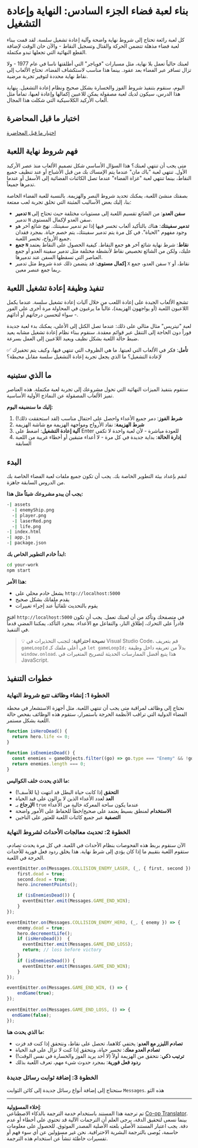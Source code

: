 <!--
CO_OP_TRANSLATOR_METADATA:
{
  "original_hash": "46bcdd9a0174031655a49bb062aa279c",
  "translation_date": "2025-10-22T14:26:47+00:00",
  "source_file": "6-space-game/6-end-condition/README.md",
  "language_code": "ar"
}
-->
# بناء لعبة فضاء الجزء السادس: النهاية وإعادة التشغيل

كل لعبة رائعة تحتاج إلى شروط نهاية واضحة وآلية إعادة تشغيل سلسة. لقد قمت ببناء لعبة فضاء مذهلة تتضمن الحركة والقتال وتسجيل النقاط - والآن حان الوقت لإضافة القطع النهائية التي تجعلها تبدو مكتملة.

لعبتك حالياً تعمل بلا نهاية، مثل مسبارات "فوياجر" التي أطلقتها ناسا في عام 1977 - ولا تزال تسافر عبر الفضاء بعد عقود. بينما هذا مناسب لاستكشاف الفضاء، تحتاج الألعاب إلى نقاط نهاية محددة لتوفير تجربة مرضية.

اليوم، سنقوم بتنفيذ شروط الفوز والخسارة بشكل صحيح ونظام إعادة التشغيل. بنهاية هذا الدرس، سيكون لديك لعبة مصقولة يمكن للاعبين إكمالها وإعادة لعبها، تماماً مثل ألعاب الأركيد الكلاسيكية التي شكلت هذا المجال.

## اختبار ما قبل المحاضرة

[اختبار ما قبل المحاضرة](https://ff-quizzes.netlify.app/web/quiz/39)

## فهم شروط نهاية اللعبة

متى يجب أن تنتهي لعبتك؟ هذا السؤال الأساسي شكل تصميم الألعاب منذ عصر الأركيد الأول. تنتهي لعبة "باك مان" عندما يتم الإمساك بك من قبل الأشباح أو عند تنظيف جميع النقاط، بينما تنتهي لعبة "غزاة الفضاء" عندما تصل الكائنات الفضائية إلى الأسفل أو عندما تدمرها جميعاً.

بصفتك منشئ اللعبة، يمكنك تحديد شروط النصر والهزيمة. بالنسبة للعبة الفضاء الخاصة بنا، إليك بعض الأساليب المثبتة التي تخلق تجربة لعب ممتعة:

- **تدمير `N` سفن العدو**: من الشائع تقسيم اللعبة إلى مستويات مختلفة حيث تحتاج إلى تدمير `N` سفن العدو لإكمال المستوى.
- **تدمير سفينتك**: هناك بالتأكيد ألعاب تخسر فيها إذا تم تدمير سفينتك. نهج شائع آخر هو وجود مفهوم "الحياة". في كل مرة يتم تدمير سفينتك، يتم خصم حياة. بمجرد فقدان جميع الأرواح، تخسر اللعبة.
- **جمع `N` نقاط**: شرط نهاية شائع آخر هو جمع النقاط. كيفية الحصول على النقاط يعتمد عليك، ولكن من الشائع تخصيص نقاط لأنشطة مختلفة مثل تدمير سفينة العدو أو جمع العناصر التي تسقطها السفن عند تدميرها.
- **إكمال مستوى**: قد يتضمن ذلك عدة شروط مثل تدمير `X` سفن العدو، جمع `Y` نقاط، أو ربما جمع عنصر معين.

## تنفيذ وظيفة إعادة تشغيل اللعبة

تشجع الألعاب الجيدة على إعادة اللعب من خلال آليات إعادة تشغيل سلسة. عندما يكمل اللاعبون اللعبة (أو يواجهون الهزيمة)، غالباً ما يرغبون في المحاولة مرة أخرى على الفور - سواء لتحسين درجاتهم أو أدائهم.

لعبة "تيتريس" مثال مثالي على ذلك: عندما تصل الكتل إلى الأعلى، يمكنك بدء لعبة جديدة فوراً دون الحاجة إلى التنقل عبر قوائم معقدة. سنقوم ببناء نظام إعادة تشغيل مشابه يعيد ضبط حالة اللعبة بشكل نظيف ويعيد اللاعبين إلى العمل بسرعة.

✅ **تأمل**: فكر في الألعاب التي لعبتها. ما هي الظروف التي تنتهي فيها، وكيف يتم تحفيزك لإعادة التشغيل؟ ما الذي يجعل تجربة إعادة التشغيل سلسة مقابل محبطة؟

## ما الذي ستبنيه

ستقوم بتنفيذ الميزات النهائية التي تحول مشروعك إلى تجربة لعبة مكتملة. هذه العناصر تميز الألعاب المصقولة عن النماذج الأولية الأساسية.

**إليك ما سنضيفه اليوم:**

1. **شرط الفوز**: دمر جميع الأعداء واحصل على احتفال مناسب (لقد استحققت ذلك!)
2. **شرط الهزيمة**: نفاد الأرواح ومواجهة الهزيمة مع شاشة الهزيمة
3. **آلية إعادة التشغيل**: اضغط على Enter للعودة مباشرة - لأن لعبة واحدة لا تكفي
4. **إدارة الحالة**: بداية جديدة في كل مرة - لا أعداء متبقين أو أخطاء غريبة من اللعبة السابقة

## البدء

لنقم بإعداد بيئة التطوير الخاصة بك. يجب أن تكون جميع ملفات لعبة الفضاء الخاصة بك من الدروس السابقة جاهزة.

**يجب أن يبدو مشروعك شيئاً مثل هذا:**

```bash
-| assets
  -| enemyShip.png
  -| player.png
  -| laserRed.png
  -| life.png
-| index.html
-| app.js
-| package.json
```

**ابدأ خادم التطوير الخاص بك:**

```bash
cd your-work
npm start
```

**هذا الأمر:**
- يشغل خادم محلي على `http://localhost:5000`
- يقدم ملفاتك بشكل صحيح
- يقوم بالتحديث تلقائياً عند إجراء تغييرات

افتح `http://localhost:5000` في متصفحك وتأكد من أن لعبتك تعمل. يجب أن تكون قادراً على التحرك، إطلاق النار، والتفاعل مع الأعداء. بمجرد التأكد، يمكننا المضي قدماً في التنفيذ.

> 💡 **نصيحة احترافية**: لتجنب التحذيرات في Visual Studio Code، قم بتعريف `gameLoopId` في أعلى ملفك كـ `let gameLoopId;` بدلاً من تعريفه داخل وظيفة `window.onload`. هذا يتبع أفضل الممارسات الحديثة لتصريح المتغيرات في JavaScript.

## خطوات التنفيذ

### الخطوة 1: إنشاء وظائف تتبع شروط النهاية

نحتاج إلى وظائف لمراقبة متى يجب أن تنتهي اللعبة. مثل أجهزة الاستشعار في محطة الفضاء الدولية التي تراقب الأنظمة الحرجة باستمرار، ستقوم هذه الوظائف بفحص حالة اللعبة بشكل مستمر.

```javascript
function isHeroDead() {
  return hero.life <= 0;
}

function isEnemiesDead() {
  const enemies = gameObjects.filter((go) => go.type === "Enemy" && !go.dead);
  return enemies.length === 0;
}
```

**ما الذي يحدث خلف الكواليس:**
- **التحقق** إذا كانت حياة البطل قد انتهت (يا للأسف!)
- **العد** لعدد الأعداء الذين لا يزالون على قيد الحياة
- **الإرجاع** بـ `true` عندما يكون ساحة المعركة خالية من الأعداء
- **الاستخدام** لمنطق بسيط يعتمد على صحيح/خطأ للحفاظ على الأمور واضحة
- **التصفية** عبر جميع كائنات اللعبة للعثور على الناجين

### الخطوة 2: تحديث معالجات الأحداث لشروط النهاية

الآن سنقوم بربط هذه الفحوصات بنظام الأحداث في اللعبة. في كل مرة يحدث تصادم، ستقوم اللعبة بتقييم ما إذا كان يؤدي إلى شرط نهاية. هذا يخلق ردود فعل فورية للأحداث الحرجة في اللعبة.

```javascript
eventEmitter.on(Messages.COLLISION_ENEMY_LASER, (_, { first, second }) => {
    first.dead = true;
    second.dead = true;
    hero.incrementPoints();

    if (isEnemiesDead()) {
      eventEmitter.emit(Messages.GAME_END_WIN);
    }
});

eventEmitter.on(Messages.COLLISION_ENEMY_HERO, (_, { enemy }) => {
    enemy.dead = true;
    hero.decrementLife();
    if (isHeroDead())  {
      eventEmitter.emit(Messages.GAME_END_LOSS);
      return; // loss before victory
    }
    if (isEnemiesDead()) {
      eventEmitter.emit(Messages.GAME_END_WIN);
    }
});

eventEmitter.on(Messages.GAME_END_WIN, () => {
    endGame(true);
});
  
eventEmitter.on(Messages.GAME_END_LOSS, () => {
  endGame(false);
});
```

**ما الذي يحدث هنا:**
- **تصادم الليزر مع العدو**: يختفي كلاهما، تحصل على نقاط، ونتحقق إذا كنت قد فزت
- **تصادم العدو معك**: تخسر حياة، ونتحقق إذا كنت لا تزال على قيد الحياة
- **ترتيب ذكي**: نتحقق من الهزيمة أولاً (لا أحد يريد الفوز والخسارة في نفس الوقت!)
- **ردود فعل فورية**: بمجرد حدوث شيء مهم، تعرف اللعبة بذلك

### الخطوة 3: إضافة ثوابت رسائل جديدة

ستحتاج إلى إضافة أنواع رسائل جديدة إلى كائن الثوابت `Messages`. هذه الثو

---

**إخلاء المسؤولية**:  
تم ترجمة هذا المستند باستخدام خدمة الترجمة بالذكاء الاصطناعي [Co-op Translator](https://github.com/Azure/co-op-translator). بينما نسعى لتحقيق الدقة، يرجى العلم أن الترجمات الآلية قد تحتوي على أخطاء أو عدم دقة. يجب اعتبار المستند الأصلي بلغته الأصلية المصدر الموثوق. للحصول على معلومات حاسمة، يُوصى بالترجمة البشرية الاحترافية. نحن غير مسؤولين عن أي سوء فهم أو تفسيرات خاطئة تنشأ عن استخدام هذه الترجمة.